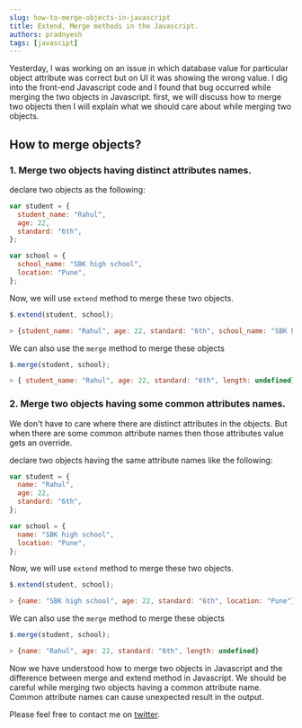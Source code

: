```yaml
---
slug: how-to-merge-objects-in-javascript
title: Extend, Merge methods in the Javascript.
authors: pradnyesh
tags: [javascipt]
---
```


Yesterday, I was working on an issue in which database value for particular object attribute was correct but on UI it was showing the wrong value. I dig into the front-end Javascript code and I found that bug occurred while merging the two objects in Javascript. first, we will discuss how to merge two objects then I will explain what we should care about while merging two objects.

<!--truncate-->

## How to merge objects?

### 1. Merge two objects having distinct attributes names.

declare two objects as the following:

```javascript
var student = {
  student_name: "Rahul",
  age: 22,
  standard: "6th",
};

var school = {
  school_name: "SBK high school",
  location: "Pune",
};
```

Now, we will use `extend` method to merge these two objects.

```javascript
$.extend(student, school);

> {student_name: "Rahul", age: 22, standard: "6th", school_name: "SBK high school", location: "Pune"}
```

We can also use the `merge` method to merge these objects

```javascript
$.merge(student, school);

> { student_name: "Rahul", age: 22, standard: "6th", length: undefined}
```

### 2. Merge two objects having some common attributes names.

We don't have to care where there are distinct attributes in the objects. But when there are some common attribute names then those attributes value gets an override.

declare two objects having the same attribute names like the following:

```javascript
var student = {
  name: "Rahul",
  age: 22,
  standard: "6th",
};

var school = {
  name: "SBK high school",
  location: "Pune",
};
```

Now, we will use `extend` method to merge these two objects.

```javascript
$.extend(student, school);

> {name: "SBK high school", age: 22, standard: "6th", location: "Pune"}
```

We can also use the `merge` method to merge these objects

```javascript
$.merge(student, school);

> {name: "Rahul", age: 22, standard: "6th", length: undefined}
```

Now we have understood how to merge two objects in Javascript and the difference between merge and extend method in Javascript. We should be careful while merging two objects having a common attribute name. Common attribute names can cause unexpected result in the output.

Please feel free to contact me on [twitter](https://x.com/Shyampa09340219).
